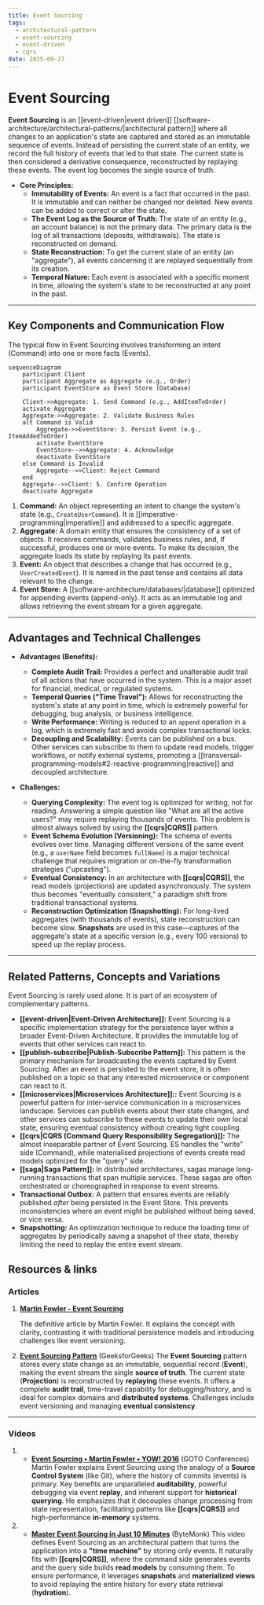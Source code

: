 ```yaml
---
title: Event Sourcing
tags:
  - architectural-pattern
  - event-sourcing
  - event-driven
  - cqrs
date: 2025-09-27
---
```

# Event Sourcing

**Event Sourcing** is an [[event-driven|event driven]] [[software-architecture/architectural-patterns/|architectural pattern]] where all changes to an application's state are captured and stored as an immutable sequence of events. Instead of persisting the current state of an entity, we record the full history of events that led to that state. The current state is then considered a derivative consequence, reconstructed by replaying these events. The event log becomes the single source of truth.

* **Core Principles:**
    * **Immutability of Events:** An event is a fact that occurred in the past. It is immutable and can neither be changed nor deleted. New events can be added to correct or alter the state.
    * **The Event Log as the Source of Truth:** The state of an entity (e.g., an account balance) is not the primary data. The primary data is the log of all transactions (deposits, withdrawals). The state is reconstructed on demand.
    * **State Reconstruction:** To get the current state of an entity (an "aggregate"), all events concerning it are replayed sequentially from its creation.
    * **Temporal Nature:** Each event is associated with a specific moment in time, allowing the system's state to be reconstructed at any point in the past.

---

## Key Components and Communication Flow

The typical flow in Event Sourcing involves transforming an intent (Command) into one or more facts (Events).

```mermaid
sequenceDiagram
    participant Client
    participant Aggregate as Aggregate (e.g., Order)
    participant EventStore as Event Store (Database)

    Client->>Aggregate: 1. Send Command (e.g., AddItemToOrder)
    activate Aggregate
    Aggregate->>Aggregate: 2. Validate Business Rules
    alt Command is Valid
        Aggregate->>EventStore: 3. Persist Event (e.g., ItemAddedToOrder)
        activate EventStore
        EventStore-->>Aggregate: 4. Acknowledge
        deactivate EventStore
    else Command is Invalid
        Aggregate-->>Client: Reject Command
    end
    Aggregate-->>Client: 5. Confirm Operation
    deactivate Aggregate
```

1.  **Command:** An object representing an intent to change the system's state (e.g., `CreateUserCommand`). It is [[imperative-programming|imperative]] and addressed to a specific aggregate.
2.  **Aggregate:** A domain entity that ensures the consistency of a set of objects. It receives commands, validates business rules, and, if successful, produces one or more events. To make its decision, the aggregate loads its state by replaying its past events.
3.  **Event:** An object that describes a change that has occurred (e.g., `UserCreatedEvent`). It is named in the past tense and contains all data relevant to the change.
4.  **Event Store:** A [[software-architecture/databases/|database]] optimized for appending events (append-only). It acts as an immutable log and allows retrieving the event stream for a given aggregate.

---

## Advantages and Technical Challenges

* **Advantages (Benefits):**
    * **Complete Audit Trail:** Provides a perfect and unalterable audit trail of all actions that have occurred in the system. This is a major asset for financial, medical, or regulated systems.
    * **Temporal Queries ("Time Travel"):** Allows for reconstructing the system's state at any point in time, which is extremely powerful for debugging, bug analysis, or business intelligence.
    * **Write Performance:** Writing is reduced to an `append` operation in a log, which is extremely fast and avoids complex transactional locks.
    * **Decoupling and Scalability:** Events can be published on a bus. Other services can subscribe to them to update read models, trigger workflows, or notify external systems, promoting a [[transversal-programming-models#2-reactive-programming|reactive]] and decoupled architecture.

* **Challenges:**
    * **Querying Complexity:** The event log is optimized for writing, not for reading. Answering a simple question like "What are all the active users?" may require replaying thousands of events. This problem is almost always solved by using the **[[cqrs|CQRS]]** pattern.
    * **Event Schema Evolution (Versioning):** The schema of events evolves over time. Managing different versions of the same event (e.g., a `userName` field becomes `fullName`) is a major technical challenge that requires migration or on-the-fly transformation strategies ("upcasting").
    * **Eventual Consistency:** In an architecture with **[[cqrs|CQRS]]**, the read models (projections) are updated asynchronously. The system thus becomes "eventually consistent," a paradigm shift from traditional transactional systems.
    * **Reconstruction Optimization (Snapshotting):** For long-lived aggregates (with thousands of events), state reconstruction can become slow. **Snapshots** are used in this case—captures of the aggregate's state at a specific version (e.g., every 100 versions) to speed up the replay process.

---

## Related Patterns, Concepts and Variations

Event Sourcing is rarely used alone. It is part of an ecosystem of complementary patterns.

* **[[event-driven|Event-Driven Architecture]]:** Event Sourcing is a specific implementation strategy for the persistence layer within a broader Event-Driven Architecture. It provides the immutable log of events that other services can react to.
* **[[publish-subscribe|Publish-Subscribe Pattern]]:** This pattern is the primary mechanism for broadcasting the events captured by Event Sourcing. After an event is persisted to the event store, it is often published on a topic so that any interested microservice or component can react to it.
* **[[microservices|Microservices Architecture]]::** Event Sourcing is a powerful pattern for inter-service communication in a microservices landscape. Services can publish events about their state changes, and other services can subscribe to these events to update their own local state, ensuring eventual consistency without creating tight coupling.
* **[[cqrs|CQRS (Command Query Responsibility Segregation)]]:** The almost inseparable partner of Event Sourcing. ES handles the "write" side (Command), while materialised projections of events create read models optimized for the "query" side.
* **[[saga|Saga Pattern]]:** In distributed architectures, sagas manage long-running transactions that span multiple services. These sagas are often orchestrated or choreographed in response to event streams.
* **Transactional Outbox:** A pattern that ensures events are reliably published *after* being persisted in the Event Store. This prevents inconsistencies where an event might be published without being saved, or vice versa.
* **Snapshotting:** An optimization technique to reduce the loading time of aggregates by periodically saving a snapshot of their state, thereby limiting the need to replay the entire event stream.

## **Resources & links**

### **Articles**

1.  **[Martin Fowler - Event Sourcing](https://martinfowler.com/eaaDev/EventSourcing.html)**

    The definitive article by Martin Fowler. It explains the concept with clarity, contrasting it with traditional persistence models and introducing challenges like event versioning.

2.  **[Event Sourcing Pattern](https://www.geeksforgeeks.org/system-design/event-sourcing-pattern/)** (GeeksforGeeks)
    The **Event Sourcing** pattern stores every state change as an immutable, sequential record (**Event**), making the event stream the single **source of truth**. The current state (**Projection**) is reconstructed by **replaying** these events. It offers a complete **audit trail**, time-travel capability for debugging/history, and is ideal for complex domains and **distributed systems**. Challenges include event versioning and managing **eventual consistency**.

---

### Videos

1. * **[Event Sourcing • Martin Fowler • YOW! 2016](http://www.youtube.com/watch?v=ck7t592bvBg)** (GOTO Conferences)
    Martin Fowler explains Event Sourcing using the analogy of a **Source Control System** (like Git), where the history of commits (events) is primary. Key benefits are unparalleled **auditability**, powerful debugging via event **replay**, and inherent support for **historical querying**. He emphasizes that it decouples change processing from state representation, facilitating patterns like **[[cqrs|CQRS]]** and high-performance **in-memory** systems.

2. * **[Master Event Sourcing in Just 10 Minutes](http://www.youtube.com/watch?v=ID-_ic1fLkY)** (ByteMonk)
    This video defines Event Sourcing as an architectural pattern that turns the application into a **"time machine"** by storing only events. It naturally fits with **[[cqrs|CQRS]]**, where the command side generates events and the query side builds **read models** by consuming them. To ensure performance, it leverages **snapshots** and **materialized views** to avoid replaying the entire history for every state retrieval (**hydration**).